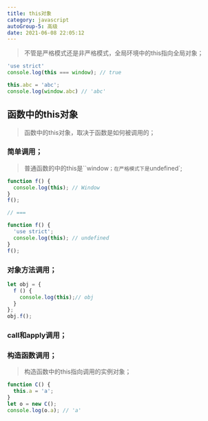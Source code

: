 ```yaml
---
title: this对象
category: javascript
autoGroup-5: 高级
date: 2021-06-08 22:05:12
---
```


> 不管是严格模式还是非严格模式，全局环境中的this指向全局对象；

```javascript
'use strict'
console.log(this === window); // true

this.abc = 'abc';
console.log(window.abc) // 'abc'
```

## 函数中的this对象

> 函数中的this对象，取决于函数是如何被调用的；

### 简单调用；

> 普通函数的中的this是``window`；在严格模式下是`undefined`;

```javascript
function f() {
  console.log(this); // Window
}
f();

// ===

function f() {
  'use strict';
  console.log(this); // undefined
}
f();
```

### 对象方法调用；

```javascript
let obj = {
  f () {
    console.log(this);// obj
  }
};
obj.f();
```

### call和apply调用；

### 构造函数调用；

> 构造函数中的this指向调用的实例对象；

```javascript
function C() {
  this.a = 'a';
}
let o = new C();
console.log(o.a); // 'a'
```

